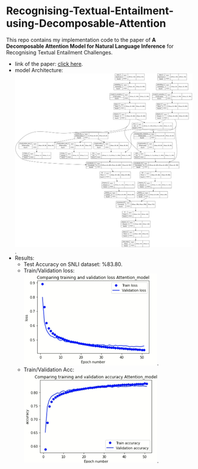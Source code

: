# Recognising-Textual-Entailment-using-Decomposable-Attention
This repo contains my implementation code to the paper of **A Decomposable Attention Model for Natural Language Inference**  for Recognising Textual Entailment Challenges.
- link of the paper: [click here](https://arxiv.org/pdf/1606.01933.pdf).
- model Architecture: ![model arch](https://github.com/fatma-mohamed-98/Recognising-Textual-Entailment-using-Decomposable-Attention/blob/main/model_Arch.png).
- Results:
  - Test Accuracy on SNLI dataset: %83.80.
  - Train/Validation loss: ![loss](https://github.com/fatma-mohamed-98/Recognising-Textual-Entailment-using-Decomposable-Attention/blob/main/train_valid_loss.png).
  - Train/Validation Acc: ![acc](https://github.com/fatma-mohamed-98/Recognising-Textual-Entailment-using-Decomposable-Attention/blob/main/train_valid_acc.png).
